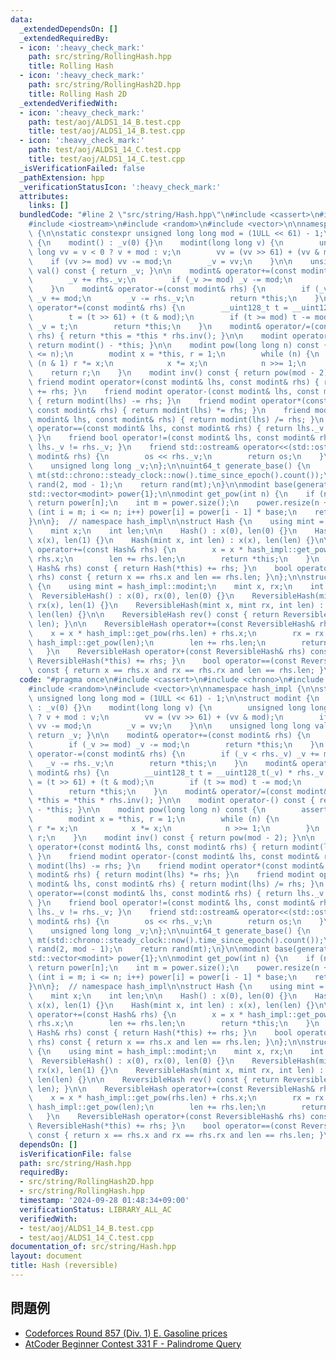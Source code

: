 ```yaml
---
data:
  _extendedDependsOn: []
  _extendedRequiredBy:
  - icon: ':heavy_check_mark:'
    path: src/string/RollingHash.hpp
    title: Rolling Hash
  - icon: ':heavy_check_mark:'
    path: src/string/RollingHash2D.hpp
    title: Rolling Hash 2D
  _extendedVerifiedWith:
  - icon: ':heavy_check_mark:'
    path: test/aoj/ALDS1_14_B.test.cpp
    title: test/aoj/ALDS1_14_B.test.cpp
  - icon: ':heavy_check_mark:'
    path: test/aoj/ALDS1_14_C.test.cpp
    title: test/aoj/ALDS1_14_C.test.cpp
  _isVerificationFailed: false
  _pathExtension: hpp
  _verificationStatusIcon: ':heavy_check_mark:'
  attributes:
    links: []
  bundledCode: "#line 2 \"src/string/Hash.hpp\"\n#include <cassert>\n#include <chrono>\n\
    #include <iostream>\n#include <random>\n#include <vector>\n\nnamespace hash_impl\
    \ {\n\nstatic constexpr unsigned long long mod = (1ULL << 61) - 1;\n\nstruct modint\
    \ {\n    modint() : _v(0) {}\n    modint(long long v) {\n        unsigned long\
    \ long vv = v < 0 ? v + mod : v;\n        vv = (vv >> 61) + (vv & mod);\n    \
    \    if (vv >= mod) vv -= mod;\n        _v = vv;\n    }\n\n    unsigned long long\
    \ val() const { return _v; }\n\n    modint& operator+=(const modint& rhs) {\n\
    \        _v += rhs._v;\n        if (_v >= mod) _v -= mod;\n        return *this;\n\
    \    }\n    modint& operator-=(const modint& rhs) {\n        if (_v < rhs._v)\
    \ _v += mod;\n        _v -= rhs._v;\n        return *this;\n    }\n    modint&\
    \ operator*=(const modint& rhs) {\n        __uint128_t t = __uint128_t(_v) * rhs._v;\n\
    \        t = (t >> 61) + (t & mod);\n        if (t >= mod) t -= mod;\n       \
    \ _v = t;\n        return *this;\n    }\n    modint& operator/=(const modint&\
    \ rhs) { return *this = *this * rhs.inv(); }\n\n    modint operator-() const {\
    \ return modint() - *this; }\n\n    modint pow(long long n) const {\n        assert(0\
    \ <= n);\n        modint x = *this, r = 1;\n        while (n) {\n            if\
    \ (n & 1) r *= x;\n            x *= x;\n            n >>= 1;\n        }\n    \
    \    return r;\n    }\n    modint inv() const { return pow(mod - 2); }\n\n   \
    \ friend modint operator+(const modint& lhs, const modint& rhs) { return modint(lhs)\
    \ += rhs; }\n    friend modint operator-(const modint& lhs, const modint& rhs)\
    \ { return modint(lhs) -= rhs; }\n    friend modint operator*(const modint& lhs,\
    \ const modint& rhs) { return modint(lhs) *= rhs; }\n    friend modint operator/(const\
    \ modint& lhs, const modint& rhs) { return modint(lhs) /= rhs; }\n    friend bool\
    \ operator==(const modint& lhs, const modint& rhs) { return lhs._v == rhs._v;\
    \ }\n    friend bool operator!=(const modint& lhs, const modint& rhs) { return\
    \ lhs._v != rhs._v; }\n    friend std::ostream& operator<<(std::ostream& os, const\
    \ modint& rhs) {\n        os << rhs._v;\n        return os;\n    }\n\n  private:\n\
    \    unsigned long long _v;\n};\n\nuint64_t generate_base() {\n    std::mt19937_64\
    \ mt(std::chrono::steady_clock::now().time_since_epoch().count());\n    std::uniform_int_distribution<uint64_t>\
    \ rand(2, mod - 1);\n    return rand(mt);\n}\n\nmodint base(generate_base());\n\
    std::vector<modint> power{1};\n\nmodint get_pow(int n) {\n    if (n < int(power.size()))\
    \ return power[n];\n    int m = power.size();\n    power.resize(n + 1);\n    for\
    \ (int i = m; i <= n; i++) power[i] = power[i - 1] * base;\n    return power[n];\n\
    }\n\n};  // namespace hash_impl\n\nstruct Hash {\n    using mint = hash_impl::modint;\n\
    \    mint x;\n    int len;\n\n    Hash() : x(0), len(0) {}\n    Hash(mint x) :\
    \ x(x), len(1) {}\n    Hash(mint x, int len) : x(x), len(len) {}\n\n    Hash&\
    \ operator+=(const Hash& rhs) {\n        x = x * hash_impl::get_pow(rhs.len) +\
    \ rhs.x;\n        len += rhs.len;\n        return *this;\n    }\n    Hash operator+(const\
    \ Hash& rhs) const { return Hash(*this) += rhs; }\n    bool operator==(const Hash&\
    \ rhs) const { return x == rhs.x and len == rhs.len; }\n};\n\nstruct ReversibleHash\
    \ {\n    using mint = hash_impl::modint;\n    mint x, rx;\n    int len;\n\n  \
    \  ReversibleHash() : x(0), rx(0), len(0) {}\n    ReversibleHash(mint x) : x(x),\
    \ rx(x), len(1) {}\n    ReversibleHash(mint x, mint rx, int len) : x(x), rx(rx),\
    \ len(len) {}\n\n    ReversibleHash rev() const { return ReversibleHash(rx, x,\
    \ len); }\n\n    ReversibleHash operator+=(const ReversibleHash& rhs) {\n    \
    \    x = x * hash_impl::get_pow(rhs.len) + rhs.x;\n        rx = rx + rhs.rx *\
    \ hash_impl::get_pow(len);\n        len += rhs.len;\n        return *this;\n \
    \   }\n    ReversibleHash operator+(const ReversibleHash& rhs) const { return\
    \ ReversibleHash(*this) += rhs; }\n    bool operator==(const ReversibleHash& rhs)\
    \ const { return x == rhs.x and rx == rhs.rx and len == rhs.len; }\n};\n"
  code: "#pragma once\n#include <cassert>\n#include <chrono>\n#include <iostream>\n\
    #include <random>\n#include <vector>\n\nnamespace hash_impl {\n\nstatic constexpr\
    \ unsigned long long mod = (1ULL << 61) - 1;\n\nstruct modint {\n    modint()\
    \ : _v(0) {}\n    modint(long long v) {\n        unsigned long long vv = v < 0\
    \ ? v + mod : v;\n        vv = (vv >> 61) + (vv & mod);\n        if (vv >= mod)\
    \ vv -= mod;\n        _v = vv;\n    }\n\n    unsigned long long val() const {\
    \ return _v; }\n\n    modint& operator+=(const modint& rhs) {\n        _v += rhs._v;\n\
    \        if (_v >= mod) _v -= mod;\n        return *this;\n    }\n    modint&\
    \ operator-=(const modint& rhs) {\n        if (_v < rhs._v) _v += mod;\n     \
    \   _v -= rhs._v;\n        return *this;\n    }\n    modint& operator*=(const\
    \ modint& rhs) {\n        __uint128_t t = __uint128_t(_v) * rhs._v;\n        t\
    \ = (t >> 61) + (t & mod);\n        if (t >= mod) t -= mod;\n        _v = t;\n\
    \        return *this;\n    }\n    modint& operator/=(const modint& rhs) { return\
    \ *this = *this * rhs.inv(); }\n\n    modint operator-() const { return modint()\
    \ - *this; }\n\n    modint pow(long long n) const {\n        assert(0 <= n);\n\
    \        modint x = *this, r = 1;\n        while (n) {\n            if (n & 1)\
    \ r *= x;\n            x *= x;\n            n >>= 1;\n        }\n        return\
    \ r;\n    }\n    modint inv() const { return pow(mod - 2); }\n\n    friend modint\
    \ operator+(const modint& lhs, const modint& rhs) { return modint(lhs) += rhs;\
    \ }\n    friend modint operator-(const modint& lhs, const modint& rhs) { return\
    \ modint(lhs) -= rhs; }\n    friend modint operator*(const modint& lhs, const\
    \ modint& rhs) { return modint(lhs) *= rhs; }\n    friend modint operator/(const\
    \ modint& lhs, const modint& rhs) { return modint(lhs) /= rhs; }\n    friend bool\
    \ operator==(const modint& lhs, const modint& rhs) { return lhs._v == rhs._v;\
    \ }\n    friend bool operator!=(const modint& lhs, const modint& rhs) { return\
    \ lhs._v != rhs._v; }\n    friend std::ostream& operator<<(std::ostream& os, const\
    \ modint& rhs) {\n        os << rhs._v;\n        return os;\n    }\n\n  private:\n\
    \    unsigned long long _v;\n};\n\nuint64_t generate_base() {\n    std::mt19937_64\
    \ mt(std::chrono::steady_clock::now().time_since_epoch().count());\n    std::uniform_int_distribution<uint64_t>\
    \ rand(2, mod - 1);\n    return rand(mt);\n}\n\nmodint base(generate_base());\n\
    std::vector<modint> power{1};\n\nmodint get_pow(int n) {\n    if (n < int(power.size()))\
    \ return power[n];\n    int m = power.size();\n    power.resize(n + 1);\n    for\
    \ (int i = m; i <= n; i++) power[i] = power[i - 1] * base;\n    return power[n];\n\
    }\n\n};  // namespace hash_impl\n\nstruct Hash {\n    using mint = hash_impl::modint;\n\
    \    mint x;\n    int len;\n\n    Hash() : x(0), len(0) {}\n    Hash(mint x) :\
    \ x(x), len(1) {}\n    Hash(mint x, int len) : x(x), len(len) {}\n\n    Hash&\
    \ operator+=(const Hash& rhs) {\n        x = x * hash_impl::get_pow(rhs.len) +\
    \ rhs.x;\n        len += rhs.len;\n        return *this;\n    }\n    Hash operator+(const\
    \ Hash& rhs) const { return Hash(*this) += rhs; }\n    bool operator==(const Hash&\
    \ rhs) const { return x == rhs.x and len == rhs.len; }\n};\n\nstruct ReversibleHash\
    \ {\n    using mint = hash_impl::modint;\n    mint x, rx;\n    int len;\n\n  \
    \  ReversibleHash() : x(0), rx(0), len(0) {}\n    ReversibleHash(mint x) : x(x),\
    \ rx(x), len(1) {}\n    ReversibleHash(mint x, mint rx, int len) : x(x), rx(rx),\
    \ len(len) {}\n\n    ReversibleHash rev() const { return ReversibleHash(rx, x,\
    \ len); }\n\n    ReversibleHash operator+=(const ReversibleHash& rhs) {\n    \
    \    x = x * hash_impl::get_pow(rhs.len) + rhs.x;\n        rx = rx + rhs.rx *\
    \ hash_impl::get_pow(len);\n        len += rhs.len;\n        return *this;\n \
    \   }\n    ReversibleHash operator+(const ReversibleHash& rhs) const { return\
    \ ReversibleHash(*this) += rhs; }\n    bool operator==(const ReversibleHash& rhs)\
    \ const { return x == rhs.x and rx == rhs.rx and len == rhs.len; }\n};\n"
  dependsOn: []
  isVerificationFile: false
  path: src/string/Hash.hpp
  requiredBy:
  - src/string/RollingHash2D.hpp
  - src/string/RollingHash.hpp
  timestamp: '2024-09-28 01:48:34+09:00'
  verificationStatus: LIBRARY_ALL_AC
  verifiedWith:
  - test/aoj/ALDS1_14_B.test.cpp
  - test/aoj/ALDS1_14_C.test.cpp
documentation_of: src/string/Hash.hpp
layout: document
title: Hash (reversible)
---
```


## 問題例
- [Codeforces Round 857 (Div. 1) E. Gasoline prices](https://codeforces.com/contest/1801/problem/E)
- [AtCoder Beginner Contest 331 F - Palindrome Query](https://atcoder.jp/contests/abc331/tasks/abc331_f)